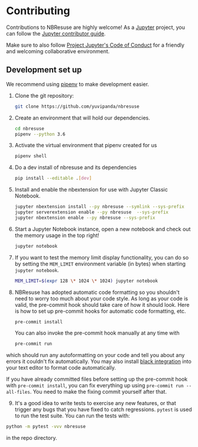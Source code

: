 # Contributing

Contributions to NBResuse are highly welcome! As a [Jupyter](https://jupyter.org) project,
you can follow the [Jupyter contributor guide](https://jupyter.readthedocs.io/en/latest/contributor/content-contributor.html).

Make sure to also follow [Project Jupyter's Code of Conduct](https://github.com/jupyter/governance/blob/master/conduct/code_of_conduct.md)
for a friendly and welcoming collaborative environment.

## Development set up

We recommend using [pipenv](https://docs.pipenv.org/) to make development easier.

1. Clone the git repository:

   ```bash
   git clone https://github.com/yuvipanda/nbresuse
   ```

2. Create an environment that will hold our dependencies.

   ```bash
   cd nbresuse
   pipenv --python 3.6
   ```

3. Activate the virtual environment that pipenv created for us

   ```bash
   pipenv shell
   ```

4. Do a dev install of nbresuse and its dependencies

   ```bash
   pip install --editable .[dev]
   ```

5. Install and enable the nbextension for use with Jupyter Classic Notebook.

   ```bash
   jupyter nbextension install --py nbresuse --symlink --sys-prefix
   jupyter serverextension enable --py nbresuse  --sys-prefix
   jupyter nbextension enable --py nbresuse --sys-prefix
   ```

6. Start a Jupyter Notebook instance, open a new notebook and check out the memory usage
   in the top right!

   ```bash
   jupyter notebook
   ```

7. If you want to test the memory limit display functionality, you can do so by setting
   the `MEM_LIMIT` environment variable (in bytes) when starting `jupyter notebook`.

   ```bash
   MEM_LIMIT=$(expr 128 \* 1024 \* 1024) jupyter notebook
   ```

8. NBResuse has adopted automatic code formatting so you shouldn't
need to worry too much about your code style.
As long as your code is valid,
the pre-commit hook should take care of how it should look. Here is how to set up pre-commit hooks for automatic code formatting, etc.

    ```bash
    pre-commit install
    ```

    You can also invoke the pre-commit hook manually at any time with

    ```bash
    pre-commit run
    ```

which should run any autoformatting on your code
and tell you about any errors it couldn't fix automatically.
You may also install [black integration](https://github.com/ambv/black#editor-integration)
into your text editor to format code automatically.

If you have already committed files before setting up the pre-commit
hook with `pre-commit install`, you can fix everything up using
`pre-commit run --all-files`.  You need to make the fixing commit
yourself after that.

9. It's a good idea to write tests to exercise any new features,
or that trigger any bugs that you have fixed to catch regressions. `pytest` is used to run the test suite. You can run the tests with:

```bash
python -m pytest -vvv nbresuse
```

in the repo directory.
